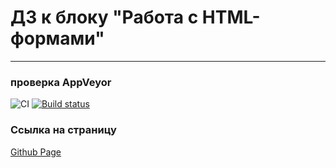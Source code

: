# ДЗ к блоку "Работа с HTML-формами"
---
### **проверка AppVeyor**

![CI](https://github.com/Sinsl/ahj-homework-popover/actions/workflows/web.yml/badge.svg)
[![Build status](https://ci.appveyor.com/api/projects/status/raov9olpoka6ogoy?svg=true)](https://ci.appveyor.com/project/Sinsl/ahj-homework-popover)

### **Ссылка на страницу**
[Github Page](https://sinsl.github.io/ahj-homework-popover/)
